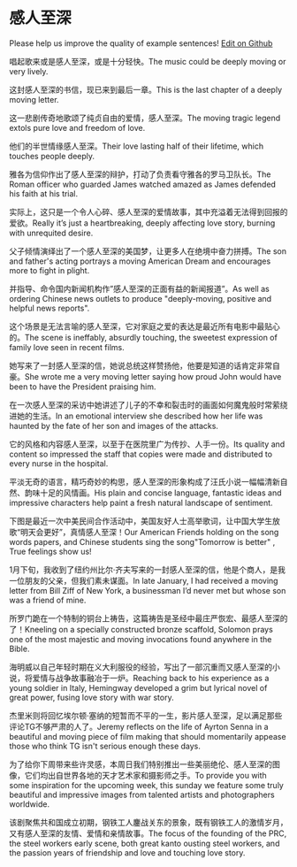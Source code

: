 # 感人至深

Please help us improve the quality of example sentences! [Edit on Github](https://github.com/jiyushe/jiyu-example-sentence-source/blob/main/chinese/ganrenzhishen.md)

<p><span class="chinese">唱起歌来或是感人至深，或是十分轻快。</span><span class="english">The music could be deeply moving or very lively.</span></p>

<p><span class="chinese">这封感人至深的书信，现已来到最后一章。</span><span class="english">This is the last chapter of a deeply moving letter.</span></p>

<p><span class="chinese">这一悲剧传奇地歌颂了纯贞自由的爱情，感人至深。</span><span class="english">The moving tragic legend extols pure love and freedom of love.</span></p>

<p><span class="chinese">他们的半世情缘感人至深。</span><span class="english">Their love lasting half of their lifetime, which touches people deeply.</span></p>

<p><span class="chinese">雅各为信仰作出了感人至深的辩护，打动了负责看守雅各的罗马卫队长。</span><span class="english">The Roman officer who guarded James watched amazed as James defended his faith at his trial.</span></p>

<p><span class="chinese">实际上，这只是一个令人心碎、感人至深的爱情故事，其中充溢着无法得到回报的爱欲。</span><span class="english">Really it’s just a heartbreaking, deeply affecting love story, burning with unrequited desire.</span></p>

<p><span class="chinese">父子倾情演绎出了一个感人至深的美国梦，让更多人在绝境中奋力拼搏。</span><span class="english">The son and father's acting portrays a moving American Dream and encourages more to fight in plight.</span></p>

<p><span class="chinese">并指导、命令国内新闻机构作”感人至深的正面有益的新闻报道”。</span><span class="english">As well as ordering Chinese news outlets to produce "deeply-moving, positive and helpful news reports".</span></p>

<p><span class="chinese">这个场景是无法言喻的感人至深，它对家庭之爱的表达是最近所有电影中最贴心的。</span><span class="english">The scene is ineffably, absurdly touching, the sweetest expression of family love seen in recent films.</span></p>

<p><span class="chinese">她写来了一封感人至深的信，她说总统这样赞扬他，他要是知道的话肯定非常自豪。</span><span class="english">She wrote me a very moving letter saying how proud John would have been to have the President praising him.</span></p>

<p><span class="chinese">在一次感人至深的采访中她讲述了儿子的不幸和裂击时的画面如何魔鬼般时常萦绕进她的生活。</span><span class="english">In an emotional interview she described how her life was haunted by the fate of her son and images of the attacks.</span></p>

<p><span class="chinese">它的风格和内容感人至深，以至于在医院里广为传抄、人手一份。</span><span class="english">Its quality and content so impressed the staff that copies were made and distributed to every nurse in the hospital.</span></p>

<p><span class="chinese">平淡无奇的语言，精巧奇妙的构思，感人至深的形象构成了汪氏小说一幅幅清新自然、韵味十足的风情画。</span><span class="english">His plain and concise language, fantastic ideas and impressive characters help paint a fresh natural landscape of sentiment.</span></p>

<p><span class="chinese">下图是最近一次中美民间合作活动中，美国友好人士高举歌词，让中国大学生放歌“明天会更好”，真情感人至深！</span><span class="english">Our American Friends holding on the song words papers, and Chinese students sing the song"Tomorrow is better" , True feelings show us!</span></p>

<p><span class="chinese">1月下旬，我收到了纽约州比尔·齐夫写来的一封感人至深的信，他是个商人，是我一位朋友的父亲，但我们素未谋面。</span><span class="english">In late January, I had received a moving letter from Bill Ziff of New York, a businessman I’d never met but whose son was a friend of mine.</span></p>

<p><span class="chinese">所罗门跪在一个特制的铜台上祷告，这篇祷告是圣经中最庄严恢宏、最感人至深的了！</span><span class="english">Kneeling on a specially constructed bronze scaffold, Solomon prays one of the most majestic and moving invocations found anywhere in the Bible.</span></p>

<p><span class="chinese">海明威以自己年轻时期在义大利服役的经验，写出了一部沉重而又感人至深的小说，将爱情与战争故事融冶于一炉。</span><span class="english">Reaching back to his experience as a young soldier in Italy, Hemingway developed a grim but lyrical novel of great power, fusing love story with war story.</span></p>

<p><span class="chinese">杰里米则将回忆埃尔顿·塞纳的短暂而不平的一生，影片感人至深，足以满足那些评论TG不够严肃的人了。</span><span class="english">Jeremy reflects on the life of Ayrton Senna in a beautiful and moving piece of film making that should momentarily appease those who think TG isn't serious enough these days.</span></p>

<p><span class="chinese">为了给你下周带来些许灵感，本周日我们特别推出一些美丽绝伦、感人至深的图像，它们均出自世界各地的天才艺术家和摄影师之手。</span><span class="english">To provide you with some inspiration for the upcoming week, this sunday we feature some truly beautiful and impressive images from talented artists and photographers worldwide.</span></p>

<p><span class="chinese">该剧聚焦共和国成立初期，钢铁工人鏖战关东的景象，既有钢铁工人的激情岁月，又有感人至深的友情、爱情和亲情故事。</span><span class="english">The focus of the founding of the PRC, the steel workers early scene, both great kanto ousting steel workers, and the passion years of friendship and love and touching love story.</span></p>

